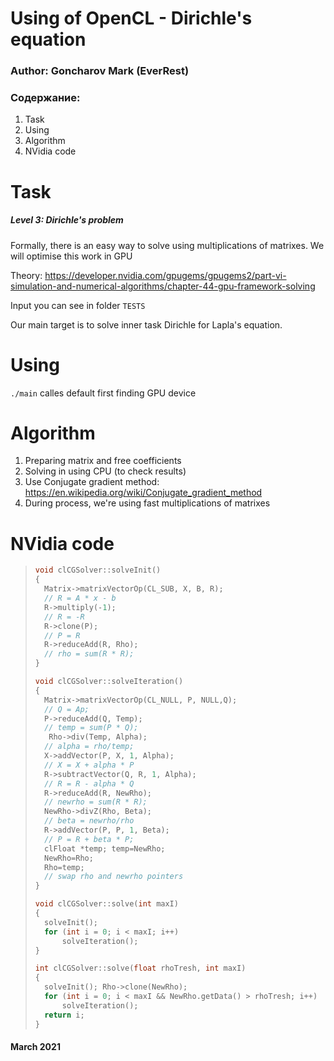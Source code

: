 # Using of OpenCL - Dirichle's equation #
### Author: Goncharov Mark (EverRest) ###

### Содержание: ###
1. Task
2. Using
3. Algorithm
4. NVidia code

Task
====
##### Level 3: Dirichle's problem
Formally, there is an easy way to solve using multiplications of matrixes.
We will optimise this work in GPU

Theory:
https://developer.nvidia.com/gpugems/gpugems2/part-vi-simulation-and-numerical-algorithms/chapter-44-gpu-framework-solving

Input you can see in folder ```TESTS```

Our main target is to solve inner task Dirichle for Lapla's equation.

Using
=====
```./main``` calles default first finding GPU device

Algorithm
===========

1. Preparing matrix and free coefficients
2. Solving in using CPU (to check results)
3. Use Conjugate gradient method: https://en.wikipedia.org/wiki/Conjugate_gradient_method
4. During process, we're using fast multiplications of matrixes

NVidia code
===========
> ```c
> void clCGSolver::solveInit() 
> {    
>   Matrix->matrixVectorOp(CL_SUB, X, B, R); 
>   // R = A * x - b    
>   R->multiply(-1);  
>   // R = -R    
>   R->clone(P);  
>   // P = R    
>   R->reduceAdd(R, Rho);  
>   // rho = sum(R * R);    
> }  
> 
> void clCGSolver::solveIteration() 
> {    
>   Matrix->matrixVectorOp(CL_NULL, P, NULL,Q);  
>   // Q = Ap;    
>   P->reduceAdd(Q, Temp);  
>   // temp = sum(P * Q);    
>    Rho->div(Temp, Alpha);  
>   // alpha = rho/temp;      
>   X->addVector(P, X, 1, Alpha);  
>   // X = X + alpha * P    
>   R->subtractVector(Q, R, 1, Alpha);  
>   // R = R - alpha * Q    
>   R->reduceAdd(R, NewRho);  
>   // newrho = sum(R * R);    
>   NewRho->divZ(Rho, Beta);  
>   // beta = newrho/rho      
>   R->addVector(P, P, 1, Beta);  
>   // P = R + beta * P;    
>   clFloat *temp; temp=NewRho;    
>   NewRho=Rho; 
>   Rho=temp;  
>   // swap rho and newrho pointers  
> }  
> 
> void clCGSolver::solve(int maxI) 
> {    
>   solveInit();    
>   for (int i = 0; i < maxI; i++) 
>       solveIteration();  
> }      
> 
> int clCGSolver::solve(float rhoTresh, int maxI) 
> {    
>   solveInit(); Rho->clone(NewRho);    
>   for (int i = 0; i < maxI && NewRho.getData() > rhoTresh; i++)       
>       solveIteration();    
>   return i;  
> } 
> ``` 

#### March 2021